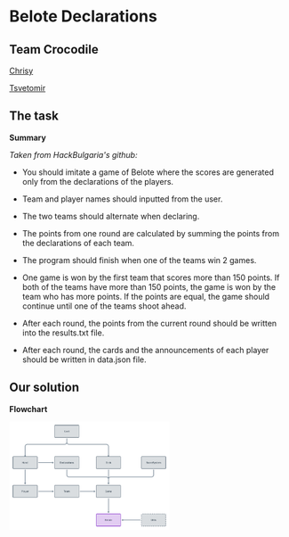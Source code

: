 # Belote Declarations

Team **Crocodile**
------------------

[Chrisy](https://github.com/hpmalinova)

[Tsvetomir](https://github.com/TsvetomirTsvetkov)

The task
--------

**Summary**

*Taken from HackBulgaria's github:*

- You should imitate a game of Belote where the scores are generated only from the declarations of the players.

- Team and player names should inputted from the user.

- The two teams should alternate when declaring. 

- The points from one round are calculated by summing the points from the declarations of each team.

- The program should finish when one of the teams win 2 games.

- One game is won by the first team that scores more than 150 points. If both of the teams have more than 150 points, the game is won by the team who has more points. If the points are equal, the game should continue until one of the teams shoot ahead.

- After each round, the points from the current round should be written into the results.txt file.

- After each round, the cards and the announcements of each player should be written in data.json file.

Our solution
------------

**Flowchart**

<img src ="images/flowchart.png" width="288">
